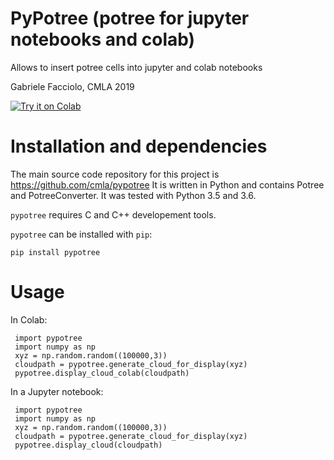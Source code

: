 # PyPotree (potree for jupyter notebooks and colab)

Allows to insert potree cells into jupyter and colab notebooks

Gabriele Facciolo, CMLA 2019

[![Try it on Colab](https://colab.research.google.com/assets/colab-badge.svg)](https://colab.research.google.com/drive/1It3EbWy9W8Xf65ikP-_tpkVdJRmvwTQT)


# Installation and dependencies

The main source code repository for this project is https://github.com/cmla/pypotree
It is written in Python and contains Potree and PotreeConverter. It was tested with Python 3.5 and 3.6.

`pypotree` requires C and C++ developement tools.

`pypotree` can be installed with `pip`:

    pip install pypotree

# Usage

In Colab: 

     import pypotree 
     import numpy as np
     xyz = np.random.random((100000,3))
     cloudpath = pypotree.generate_cloud_for_display(xyz)
     pypotree.display_cloud_colab(cloudpath)


In a Jupyter notebook:

     import pypotree 
     import numpy as np
     xyz = np.random.random((100000,3))
     cloudpath = pypotree.generate_cloud_for_display(xyz)
     pypotree.display_cloud(cloudpath)
